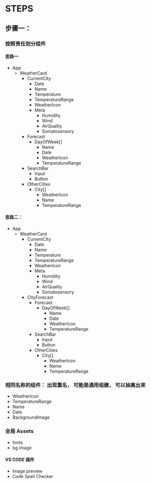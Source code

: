# STEPS

## 步骤一：

### 按照责任划分组件

#### 思路一
- App
    - WeatherCard
        - CurrentCity
            - Date
            - Name
            - Temperature
            - TemperatureRange
            - WeatherIcon
            - Meta
                - Humidity
                - Wind
                - AirQuality
                - Somatosensory
        - Forecast
            - DayOfWeek[]
                - Name
                - Date
                - WeatherIcon
                - TemperatureRange
        - SearchBar
            - Input
            - Button
        - OtherCities
            - City[]
                - WeatherIcon
                - Name
                - TemperatureRange

#### 思路二：
- App
    - WeatherCard
        - CurrentCity
            - Date
            - Name
            - Temperature
            - TemperatureRange
            - WeatherIcon
            - Meta
                - Humidity
                - Wind
                - AirQuality
                - Somatosensory
        - CityForecast
            - Forecast
                - DayOfWeek[]
                    - Name
                    - Date
                    - WeatherIcon
                    - TemperatureRange
            - SearchBar
                - Input
                - Button
            - OtherCities
                - City[]
                    - WeatherIcon
                    - Name
                    - TemperatureRange

### 相同名称的组件： 出现重名， 可能是通用组建， 可以抽离出来

- WeatherIcon
- TemperatureRange
- Name
- Date
- BackgroundImage   

### 全局 Assets

- fonts
- bg image


#### VS CODE 插件   

- Image preview
- Code Spell Checker